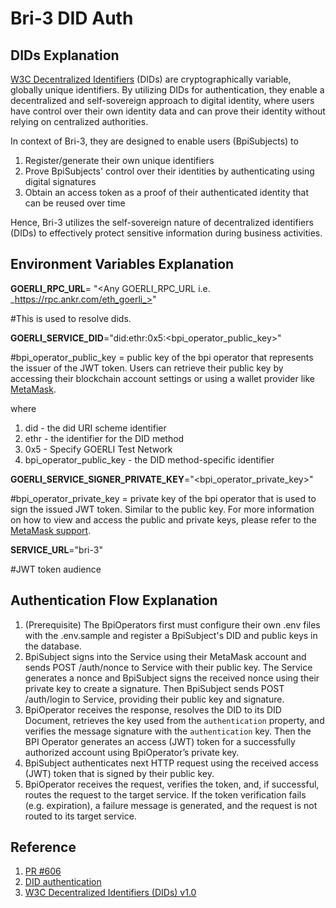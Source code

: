 # Bri-3 DID Auth

## DIDs Explanation

[W3C Decentralized Identifiers](https://www.w3.org/TR/did-core/) (DIDs) are cryptographically variable, globally unique identifiers. By utilizing DIDs for authentication, they enable a decentralized and self-sovereign approach to digital identity, where users have control over their own identity data and can prove their identity without relying on centralized authorities.

In context of Bri-3, they are designed to enable users (BpiSubjects) to

1. Register/generate their own unique identifiers
2. Prove BpiSubjects' control over their identities by authenticating using digital signatures
3. Obtain an access token as a proof of their authenticated identity that can be reused over time

Hence, Bri-3 utilizes the self-sovereign nature of decentralized identifiers (DIDs) to effectively protect sensitive information during business activities.

## Environment Variables Explanation

**GOERLI_RPC_URL**= "<Any GOERLI_RPC_URL i.e. _https://rpc.ankr.com/eth_goerli_>"

#This is used to resolve dids. 

**GOERLI_SERVICE_DID**="did:ethr:0x5:<bpi_operator_public_key>" 

#bpi_operator_public_key = public key of the bpi operator that represents the issuer of the JWT token. Users can retrieve their public key by accessing their blockchain account settings or using a wallet provider like [MetaMask](https://metamask.io/).

where 
1. did - the did URI scheme identifier
2. ethr - the identifier for the DID method
3. 0x5 - Specify GOERLI Test Network
4. bpi_operator_public_key - the DID method-specific identifier

**GOERLI_SERVICE_SIGNER_PRIVATE_KEY**="<bpi_operator_private_key>" 

#bpi_operator_private_key = private key of the bpi operator that is used to sign the issued JWT token. Similar to the public key. For more information on how to view and access the public and private keys, please refer to the [MetaMask support](https://support.metamask.io/hc/en-us/articles/360015488791-How-to-view-your-account-details-and-public-address).

**SERVICE_URL**="bri-3" 

#JWT token audience

## Authentication Flow Explanation

1. (Prerequisite) The BpiOperators first must configure their own .env files with the .env.sample and register a BpiSubject's DID and public keys in the database.
2. BpiSubject signs into the Service using their MetaMask account and sends POST /auth/nonce to Service with their public key. The Service generates a nonce and BpiSubject signs the received nonce using their private key to create a signature. Then BpiSubject sends POST /auth/login to Service, providing their public key and signature.
3. BpiOperator receives the response, resolves the DID to its DID Document, retrieves the key used from the `authentication` property, and verifies the message signature with the `authentication` key. Then the BPI Operator generates an access (JWT) token for a successfully authorized account using BpiOperator’s private key.
4. BpiSubject authenticates next HTTP request using the received access (JWT) token that is signed by their public key.
5. BpiOperator receives the request, verifies the token, and, if successful, routes the request to the target service. If the token verification fails (e.g. expiration), a failure message is generated, and the request is not routed to its target service.

## Reference
1. [PR #606](https://github.com/eea-oasis/baseline/pull/606)
2. [DID authentication](https://rsksmart.github.io/rif-identity-docs/ssi/specs/did-auth.html#how-to-send-tokens)
3. [W3C Decentralized Identifiers (DIDs) v1.0](https://www.w3.org/TR/did-core/#dfn-did-subjects)